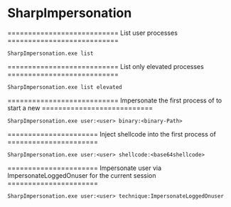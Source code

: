 # SharpImpersonation

===========================    List user processes    ===========================

`SharpImpersonation.exe list`

===========================    List only elevated processes    ===========================

`SharpImpersonation.exe list elevated`

===========================    Impersonate the first process of <user> to start a new <binary>    ===========================

`SharpImpersonation.exe user:<user> binary:<binary-Path>`

======================  Inject shellcode into the first process of <user>  ======================

`SharpImpersonation.exe user:<user> shellcode:<base64shellcode>`

======================  Impersonate user <user> via ImpersonateLoggedOnuser for the current session  ======================

`SharpImpersonation.exe user:<user> technique:ImpersonateLoggedOnuser`
